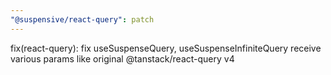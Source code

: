 ```yaml
---
"@suspensive/react-query": patch
---
```


fix(react-query): fix useSuspenseQuery, useSuspenseInfiniteQuery receive various params like original @tanstack/react-query v4
